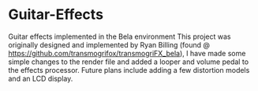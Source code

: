 # Guitar-Effects
Guitar effects implemented in the Bela environment
This project was originally designed and implemented by Ryan Billing (found @ https://github.com/transmogrifox/transmogriFX_bela), I have made some simple changes to the render file and added a looper and volume pedal to the effects processor. Future plans include adding a few distortion models and an LCD display.
